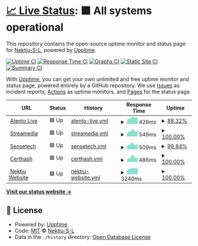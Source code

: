 # [📈 Live Status](https://demo.upptime.js.org): <!--live status--> **🟩 All systems operational**

This repository contains the open-source uptime monitor and status page for [Nektiu-S-L](https://demo.upptime.js.org), powered by [Upptime](https://github.com/upptime/upptime).

[![Uptime CI](https://github.com/Nektiu-S-L/nektiu-products/workflows/Uptime%20CI/badge.svg)](https://github.com/Nektiu-S-L/nektiu-products/actions?query=workflow%3A%22Uptime+CI%22)
[![Response Time CI](https://github.com/Nektiu-S-L/nektiu-products/workflows/Response%20Time%20CI/badge.svg)](https://github.com/Nektiu-S-L/nektiu-products/actions?query=workflow%3A%22Response+Time+CI%22)
[![Graphs CI](https://github.com/Nektiu-S-L/nektiu-products/workflows/Graphs%20CI/badge.svg)](https://github.com/Nektiu-S-L/nektiu-products/actions?query=workflow%3A%22Graphs+CI%22)
[![Static Site CI](https://github.com/Nektiu-S-L/nektiu-products/workflows/Static%20Site%20CI/badge.svg)](https://github.com/Nektiu-S-L/nektiu-products/actions?query=workflow%3A%22Static+Site+CI%22)
[![Summary CI](https://github.com/Nektiu-S-L/nektiu-products/workflows/Summary%20CI/badge.svg)](https://github.com/Nektiu-S-L/nektiu-products/actions?query=workflow%3A%22Summary+CI%22)

With [Upptime](https://upptime.js.org), you can get your own unlimited and free uptime monitor and status page, powered entirely by a GitHub repository. We use [Issues](https://github.com/Nektiu-S-L/nektiu-products/issues) as incident reports, [Actions](https://github.com/Nektiu-S-L/nektiu-products/actions) as uptime monitors, and [Pages](https://demo.upptime.js.org) for the status page.

<!--start: status pages-->
<!-- This summary is generated by Upptime (https://github.com/upptime/upptime) -->
<!-- Do not edit this manually, your changes will be overwritten -->
<!-- prettier-ignore -->
| URL | Status | History | Response Time | Uptime |
| --- | ------ | ------- | ------------- | ------ |
| <img alt="" src="https://favicons.githubusercontent.com/atentolive.com" height="13"> [Atento Live](https://atentolive.com/) | 🟩 Up | [atento-live.yml](https://github.com/Nektiu-S-L/nektiu-products/commits/HEAD/history/atento-live.yml) | <details><summary><img alt="Response time graph" src="./graphs/atento-live/response-time-week.png" height="20"> 429ms</summary><br><a href="https://Nektiu-S-L.github.io/nektiu-products/history/atento-live"><img alt="Response time 365" src="https://img.shields.io/endpoint?url=https%3A%2F%2Fraw.githubusercontent.com%2FNektiu-S-L%2Fnektiu-products%2FHEAD%2Fapi%2Fatento-live%2Fresponse-time.json"></a><br><a href="https://Nektiu-S-L.github.io/nektiu-products/history/atento-live"><img alt="24-hour response time 530" src="https://img.shields.io/endpoint?url=https%3A%2F%2Fraw.githubusercontent.com%2FNektiu-S-L%2Fnektiu-products%2FHEAD%2Fapi%2Fatento-live%2Fresponse-time-day.json"></a><br><a href="https://Nektiu-S-L.github.io/nektiu-products/history/atento-live"><img alt="7-day response time 429" src="https://img.shields.io/endpoint?url=https%3A%2F%2Fraw.githubusercontent.com%2FNektiu-S-L%2Fnektiu-products%2FHEAD%2Fapi%2Fatento-live%2Fresponse-time-week.json"></a><br><a href="https://Nektiu-S-L.github.io/nektiu-products/history/atento-live"><img alt="30-day response time 365" src="https://img.shields.io/endpoint?url=https%3A%2F%2Fraw.githubusercontent.com%2FNektiu-S-L%2Fnektiu-products%2FHEAD%2Fapi%2Fatento-live%2Fresponse-time-month.json"></a><br><a href="https://Nektiu-S-L.github.io/nektiu-products/history/atento-live"><img alt="1-year response time 365" src="https://img.shields.io/endpoint?url=https%3A%2F%2Fraw.githubusercontent.com%2FNektiu-S-L%2Fnektiu-products%2FHEAD%2Fapi%2Fatento-live%2Fresponse-time-year.json"></a></details> | <details><summary><a href="https://Nektiu-S-L.github.io/nektiu-products/history/atento-live">88.32%</a></summary><a href="https://Nektiu-S-L.github.io/nektiu-products/history/atento-live"><img alt="All-time uptime 97.34%" src="https://img.shields.io/endpoint?url=https%3A%2F%2Fraw.githubusercontent.com%2FNektiu-S-L%2Fnektiu-products%2FHEAD%2Fapi%2Fatento-live%2Fuptime.json"></a><br><a href="https://Nektiu-S-L.github.io/nektiu-products/history/atento-live"><img alt="24-hour uptime 100.00%" src="https://img.shields.io/endpoint?url=https%3A%2F%2Fraw.githubusercontent.com%2FNektiu-S-L%2Fnektiu-products%2FHEAD%2Fapi%2Fatento-live%2Fuptime-day.json"></a><br><a href="https://Nektiu-S-L.github.io/nektiu-products/history/atento-live"><img alt="7-day uptime 88.32%" src="https://img.shields.io/endpoint?url=https%3A%2F%2Fraw.githubusercontent.com%2FNektiu-S-L%2Fnektiu-products%2FHEAD%2Fapi%2Fatento-live%2Fuptime-week.json"></a><br><a href="https://Nektiu-S-L.github.io/nektiu-products/history/atento-live"><img alt="30-day uptime 97.31%" src="https://img.shields.io/endpoint?url=https%3A%2F%2Fraw.githubusercontent.com%2FNektiu-S-L%2Fnektiu-products%2FHEAD%2Fapi%2Fatento-live%2Fuptime-month.json"></a><br><a href="https://Nektiu-S-L.github.io/nektiu-products/history/atento-live"><img alt="1-year uptime 97.34%" src="https://img.shields.io/endpoint?url=https%3A%2F%2Fraw.githubusercontent.com%2FNektiu-S-L%2Fnektiu-products%2FHEAD%2Fapi%2Fatento-live%2Fuptime-year.json"></a></details>
| <img alt="" src="https://favicons.githubusercontent.com/streamedia.io" height="13"> [Streamedia](https://streamedia.io/) | 🟩 Up | [streamedia.yml](https://github.com/Nektiu-S-L/nektiu-products/commits/HEAD/history/streamedia.yml) | <details><summary><img alt="Response time graph" src="./graphs/streamedia/response-time-week.png" height="20"> 549ms</summary><br><a href="https://Nektiu-S-L.github.io/nektiu-products/history/streamedia"><img alt="Response time 489" src="https://img.shields.io/endpoint?url=https%3A%2F%2Fraw.githubusercontent.com%2FNektiu-S-L%2Fnektiu-products%2FHEAD%2Fapi%2Fstreamedia%2Fresponse-time.json"></a><br><a href="https://Nektiu-S-L.github.io/nektiu-products/history/streamedia"><img alt="24-hour response time 673" src="https://img.shields.io/endpoint?url=https%3A%2F%2Fraw.githubusercontent.com%2FNektiu-S-L%2Fnektiu-products%2FHEAD%2Fapi%2Fstreamedia%2Fresponse-time-day.json"></a><br><a href="https://Nektiu-S-L.github.io/nektiu-products/history/streamedia"><img alt="7-day response time 549" src="https://img.shields.io/endpoint?url=https%3A%2F%2Fraw.githubusercontent.com%2FNektiu-S-L%2Fnektiu-products%2FHEAD%2Fapi%2Fstreamedia%2Fresponse-time-week.json"></a><br><a href="https://Nektiu-S-L.github.io/nektiu-products/history/streamedia"><img alt="30-day response time 487" src="https://img.shields.io/endpoint?url=https%3A%2F%2Fraw.githubusercontent.com%2FNektiu-S-L%2Fnektiu-products%2FHEAD%2Fapi%2Fstreamedia%2Fresponse-time-month.json"></a><br><a href="https://Nektiu-S-L.github.io/nektiu-products/history/streamedia"><img alt="1-year response time 489" src="https://img.shields.io/endpoint?url=https%3A%2F%2Fraw.githubusercontent.com%2FNektiu-S-L%2Fnektiu-products%2FHEAD%2Fapi%2Fstreamedia%2Fresponse-time-year.json"></a></details> | <details><summary><a href="https://Nektiu-S-L.github.io/nektiu-products/history/streamedia">100.00%</a></summary><a href="https://Nektiu-S-L.github.io/nektiu-products/history/streamedia"><img alt="All-time uptime 100.00%" src="https://img.shields.io/endpoint?url=https%3A%2F%2Fraw.githubusercontent.com%2FNektiu-S-L%2Fnektiu-products%2FHEAD%2Fapi%2Fstreamedia%2Fuptime.json"></a><br><a href="https://Nektiu-S-L.github.io/nektiu-products/history/streamedia"><img alt="24-hour uptime 100.00%" src="https://img.shields.io/endpoint?url=https%3A%2F%2Fraw.githubusercontent.com%2FNektiu-S-L%2Fnektiu-products%2FHEAD%2Fapi%2Fstreamedia%2Fuptime-day.json"></a><br><a href="https://Nektiu-S-L.github.io/nektiu-products/history/streamedia"><img alt="7-day uptime 100.00%" src="https://img.shields.io/endpoint?url=https%3A%2F%2Fraw.githubusercontent.com%2FNektiu-S-L%2Fnektiu-products%2FHEAD%2Fapi%2Fstreamedia%2Fuptime-week.json"></a><br><a href="https://Nektiu-S-L.github.io/nektiu-products/history/streamedia"><img alt="30-day uptime 100.00%" src="https://img.shields.io/endpoint?url=https%3A%2F%2Fraw.githubusercontent.com%2FNektiu-S-L%2Fnektiu-products%2FHEAD%2Fapi%2Fstreamedia%2Fuptime-month.json"></a><br><a href="https://Nektiu-S-L.github.io/nektiu-products/history/streamedia"><img alt="1-year uptime 100.00%" src="https://img.shields.io/endpoint?url=https%3A%2F%2Fraw.githubusercontent.com%2FNektiu-S-L%2Fnektiu-products%2FHEAD%2Fapi%2Fstreamedia%2Fuptime-year.json"></a></details>
| <img alt="" src="https://favicons.githubusercontent.com/sensetech.io" height="13"> [Sensetech](https://sensetech.io/) | 🟩 Up | [sensetech.yml](https://github.com/Nektiu-S-L/nektiu-products/commits/HEAD/history/sensetech.yml) | <details><summary><img alt="Response time graph" src="./graphs/sensetech/response-time-week.png" height="20"> 509ms</summary><br><a href="https://Nektiu-S-L.github.io/nektiu-products/history/sensetech"><img alt="Response time 470" src="https://img.shields.io/endpoint?url=https%3A%2F%2Fraw.githubusercontent.com%2FNektiu-S-L%2Fnektiu-products%2FHEAD%2Fapi%2Fsensetech%2Fresponse-time.json"></a><br><a href="https://Nektiu-S-L.github.io/nektiu-products/history/sensetech"><img alt="24-hour response time 651" src="https://img.shields.io/endpoint?url=https%3A%2F%2Fraw.githubusercontent.com%2FNektiu-S-L%2Fnektiu-products%2FHEAD%2Fapi%2Fsensetech%2Fresponse-time-day.json"></a><br><a href="https://Nektiu-S-L.github.io/nektiu-products/history/sensetech"><img alt="7-day response time 509" src="https://img.shields.io/endpoint?url=https%3A%2F%2Fraw.githubusercontent.com%2FNektiu-S-L%2Fnektiu-products%2FHEAD%2Fapi%2Fsensetech%2Fresponse-time-week.json"></a><br><a href="https://Nektiu-S-L.github.io/nektiu-products/history/sensetech"><img alt="30-day response time 458" src="https://img.shields.io/endpoint?url=https%3A%2F%2Fraw.githubusercontent.com%2FNektiu-S-L%2Fnektiu-products%2FHEAD%2Fapi%2Fsensetech%2Fresponse-time-month.json"></a><br><a href="https://Nektiu-S-L.github.io/nektiu-products/history/sensetech"><img alt="1-year response time 470" src="https://img.shields.io/endpoint?url=https%3A%2F%2Fraw.githubusercontent.com%2FNektiu-S-L%2Fnektiu-products%2FHEAD%2Fapi%2Fsensetech%2Fresponse-time-year.json"></a></details> | <details><summary><a href="https://Nektiu-S-L.github.io/nektiu-products/history/sensetech">99.84%</a></summary><a href="https://Nektiu-S-L.github.io/nektiu-products/history/sensetech"><img alt="All-time uptime 99.78%" src="https://img.shields.io/endpoint?url=https%3A%2F%2Fraw.githubusercontent.com%2FNektiu-S-L%2Fnektiu-products%2FHEAD%2Fapi%2Fsensetech%2Fuptime.json"></a><br><a href="https://Nektiu-S-L.github.io/nektiu-products/history/sensetech"><img alt="24-hour uptime 100.00%" src="https://img.shields.io/endpoint?url=https%3A%2F%2Fraw.githubusercontent.com%2FNektiu-S-L%2Fnektiu-products%2FHEAD%2Fapi%2Fsensetech%2Fuptime-day.json"></a><br><a href="https://Nektiu-S-L.github.io/nektiu-products/history/sensetech"><img alt="7-day uptime 99.84%" src="https://img.shields.io/endpoint?url=https%3A%2F%2Fraw.githubusercontent.com%2FNektiu-S-L%2Fnektiu-products%2FHEAD%2Fapi%2Fsensetech%2Fuptime-week.json"></a><br><a href="https://Nektiu-S-L.github.io/nektiu-products/history/sensetech"><img alt="30-day uptime 99.77%" src="https://img.shields.io/endpoint?url=https%3A%2F%2Fraw.githubusercontent.com%2FNektiu-S-L%2Fnektiu-products%2FHEAD%2Fapi%2Fsensetech%2Fuptime-month.json"></a><br><a href="https://Nektiu-S-L.github.io/nektiu-products/history/sensetech"><img alt="1-year uptime 99.78%" src="https://img.shields.io/endpoint?url=https%3A%2F%2Fraw.githubusercontent.com%2FNektiu-S-L%2Fnektiu-products%2FHEAD%2Fapi%2Fsensetech%2Fuptime-year.json"></a></details>
| <img alt="" src="https://favicons.githubusercontent.com/certhash.com" height="13"> [Certhash](https://certhash.com/) | 🟩 Up | [certhash.yml](https://github.com/Nektiu-S-L/nektiu-products/commits/HEAD/history/certhash.yml) | <details><summary><img alt="Response time graph" src="./graphs/certhash/response-time-week.png" height="20"> 486ms</summary><br><a href="https://Nektiu-S-L.github.io/nektiu-products/history/certhash"><img alt="Response time 426" src="https://img.shields.io/endpoint?url=https%3A%2F%2Fraw.githubusercontent.com%2FNektiu-S-L%2Fnektiu-products%2FHEAD%2Fapi%2Fcerthash%2Fresponse-time.json"></a><br><a href="https://Nektiu-S-L.github.io/nektiu-products/history/certhash"><img alt="24-hour response time 568" src="https://img.shields.io/endpoint?url=https%3A%2F%2Fraw.githubusercontent.com%2FNektiu-S-L%2Fnektiu-products%2FHEAD%2Fapi%2Fcerthash%2Fresponse-time-day.json"></a><br><a href="https://Nektiu-S-L.github.io/nektiu-products/history/certhash"><img alt="7-day response time 486" src="https://img.shields.io/endpoint?url=https%3A%2F%2Fraw.githubusercontent.com%2FNektiu-S-L%2Fnektiu-products%2FHEAD%2Fapi%2Fcerthash%2Fresponse-time-week.json"></a><br><a href="https://Nektiu-S-L.github.io/nektiu-products/history/certhash"><img alt="30-day response time 419" src="https://img.shields.io/endpoint?url=https%3A%2F%2Fraw.githubusercontent.com%2FNektiu-S-L%2Fnektiu-products%2FHEAD%2Fapi%2Fcerthash%2Fresponse-time-month.json"></a><br><a href="https://Nektiu-S-L.github.io/nektiu-products/history/certhash"><img alt="1-year response time 426" src="https://img.shields.io/endpoint?url=https%3A%2F%2Fraw.githubusercontent.com%2FNektiu-S-L%2Fnektiu-products%2FHEAD%2Fapi%2Fcerthash%2Fresponse-time-year.json"></a></details> | <details><summary><a href="https://Nektiu-S-L.github.io/nektiu-products/history/certhash">100.00%</a></summary><a href="https://Nektiu-S-L.github.io/nektiu-products/history/certhash"><img alt="All-time uptime 100.00%" src="https://img.shields.io/endpoint?url=https%3A%2F%2Fraw.githubusercontent.com%2FNektiu-S-L%2Fnektiu-products%2FHEAD%2Fapi%2Fcerthash%2Fuptime.json"></a><br><a href="https://Nektiu-S-L.github.io/nektiu-products/history/certhash"><img alt="24-hour uptime 100.00%" src="https://img.shields.io/endpoint?url=https%3A%2F%2Fraw.githubusercontent.com%2FNektiu-S-L%2Fnektiu-products%2FHEAD%2Fapi%2Fcerthash%2Fuptime-day.json"></a><br><a href="https://Nektiu-S-L.github.io/nektiu-products/history/certhash"><img alt="7-day uptime 100.00%" src="https://img.shields.io/endpoint?url=https%3A%2F%2Fraw.githubusercontent.com%2FNektiu-S-L%2Fnektiu-products%2FHEAD%2Fapi%2Fcerthash%2Fuptime-week.json"></a><br><a href="https://Nektiu-S-L.github.io/nektiu-products/history/certhash"><img alt="30-day uptime 100.00%" src="https://img.shields.io/endpoint?url=https%3A%2F%2Fraw.githubusercontent.com%2FNektiu-S-L%2Fnektiu-products%2FHEAD%2Fapi%2Fcerthash%2Fuptime-month.json"></a><br><a href="https://Nektiu-S-L.github.io/nektiu-products/history/certhash"><img alt="1-year uptime 100.00%" src="https://img.shields.io/endpoint?url=https%3A%2F%2Fraw.githubusercontent.com%2FNektiu-S-L%2Fnektiu-products%2FHEAD%2Fapi%2Fcerthash%2Fuptime-year.json"></a></details>
| <img alt="" src="https://favicons.githubusercontent.com/nektiu.com" height="13"> [Nektiu Website](https://nektiu.com/) | 🟩 Up | [nektiu-website.yml](https://github.com/Nektiu-S-L/nektiu-products/commits/HEAD/history/nektiu-website.yml) | <details><summary><img alt="Response time graph" src="./graphs/nektiu-website/response-time-week.png" height="20"> 3240ms</summary><br><a href="https://Nektiu-S-L.github.io/nektiu-products/history/nektiu-website"><img alt="Response time 3630" src="https://img.shields.io/endpoint?url=https%3A%2F%2Fraw.githubusercontent.com%2FNektiu-S-L%2Fnektiu-products%2FHEAD%2Fapi%2Fnektiu-website%2Fresponse-time.json"></a><br><a href="https://Nektiu-S-L.github.io/nektiu-products/history/nektiu-website"><img alt="24-hour response time 5644" src="https://img.shields.io/endpoint?url=https%3A%2F%2Fraw.githubusercontent.com%2FNektiu-S-L%2Fnektiu-products%2FHEAD%2Fapi%2Fnektiu-website%2Fresponse-time-day.json"></a><br><a href="https://Nektiu-S-L.github.io/nektiu-products/history/nektiu-website"><img alt="7-day response time 3240" src="https://img.shields.io/endpoint?url=https%3A%2F%2Fraw.githubusercontent.com%2FNektiu-S-L%2Fnektiu-products%2FHEAD%2Fapi%2Fnektiu-website%2Fresponse-time-week.json"></a><br><a href="https://Nektiu-S-L.github.io/nektiu-products/history/nektiu-website"><img alt="30-day response time 3766" src="https://img.shields.io/endpoint?url=https%3A%2F%2Fraw.githubusercontent.com%2FNektiu-S-L%2Fnektiu-products%2FHEAD%2Fapi%2Fnektiu-website%2Fresponse-time-month.json"></a><br><a href="https://Nektiu-S-L.github.io/nektiu-products/history/nektiu-website"><img alt="1-year response time 3630" src="https://img.shields.io/endpoint?url=https%3A%2F%2Fraw.githubusercontent.com%2FNektiu-S-L%2Fnektiu-products%2FHEAD%2Fapi%2Fnektiu-website%2Fresponse-time-year.json"></a></details> | <details><summary><a href="https://Nektiu-S-L.github.io/nektiu-products/history/nektiu-website">100.00%</a></summary><a href="https://Nektiu-S-L.github.io/nektiu-products/history/nektiu-website"><img alt="All-time uptime 99.81%" src="https://img.shields.io/endpoint?url=https%3A%2F%2Fraw.githubusercontent.com%2FNektiu-S-L%2Fnektiu-products%2FHEAD%2Fapi%2Fnektiu-website%2Fuptime.json"></a><br><a href="https://Nektiu-S-L.github.io/nektiu-products/history/nektiu-website"><img alt="24-hour uptime 100.00%" src="https://img.shields.io/endpoint?url=https%3A%2F%2Fraw.githubusercontent.com%2FNektiu-S-L%2Fnektiu-products%2FHEAD%2Fapi%2Fnektiu-website%2Fuptime-day.json"></a><br><a href="https://Nektiu-S-L.github.io/nektiu-products/history/nektiu-website"><img alt="7-day uptime 100.00%" src="https://img.shields.io/endpoint?url=https%3A%2F%2Fraw.githubusercontent.com%2FNektiu-S-L%2Fnektiu-products%2FHEAD%2Fapi%2Fnektiu-website%2Fuptime-week.json"></a><br><a href="https://Nektiu-S-L.github.io/nektiu-products/history/nektiu-website"><img alt="30-day uptime 99.78%" src="https://img.shields.io/endpoint?url=https%3A%2F%2Fraw.githubusercontent.com%2FNektiu-S-L%2Fnektiu-products%2FHEAD%2Fapi%2Fnektiu-website%2Fuptime-month.json"></a><br><a href="https://Nektiu-S-L.github.io/nektiu-products/history/nektiu-website"><img alt="1-year uptime 99.81%" src="https://img.shields.io/endpoint?url=https%3A%2F%2Fraw.githubusercontent.com%2FNektiu-S-L%2Fnektiu-products%2FHEAD%2Fapi%2Fnektiu-website%2Fuptime-year.json"></a></details>

<!--end: status pages-->

[**Visit our status website →**](https://demo.upptime.js.org)

## 📄 License

- Powered by: [Upptime](https://github.com/upptime/upptime)
- Code: [MIT](./LICENSE) © [Nektiu-S-L](https://demo.upptime.js.org)
- Data in the `./history` directory: [Open Database License](https://opendatacommons.org/licenses/odbl/1-0/)
